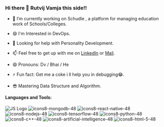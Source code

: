 ### Hi there 👋 Rutvij Vamja this side!!

- 🔭 I’m currently working on Schudle , a platform for managing education work of Schools/Colleges.

- 😄 I'm Interested in DevOps.
- 🤔 Looking for help with Personality Development.
- 📫 Feel free to get up with me on [LinkedIn](https://www.linkedin.com/in/rutvij-vamja-951442197/) or [Mail](mailto:rutvij.vamja@gmail.com).
- 😄 Pronouns: Dv / Bhai / He
- ⚡ Fun fact: Get me a coke i ll help you in debugging😂.
- 😎 Mastering Data Structure and Algorithm.


#### Languages and Tools:


![JS Logo](https://user-images.githubusercontent.com/61192557/111747956-f113d900-88b5-11eb-8901-d3edf1f7867e.png)
![icons8-mongodb-48](https://user-images.githubusercontent.com/61192557/111746973-bd847f00-88b4-11eb-93f1-0e085f3e0560.png)
![icons8-react-native-48](https://user-images.githubusercontent.com/61192557/111747261-1f44e900-88b5-11eb-891f-72c10f29ee6d.png)
![icons8-nodejs-48](https://user-images.githubusercontent.com/61192557/111747377-43a0c580-88b5-11eb-8a89-d036ab81ba36.png)
![icons8-tensorflow-48](https://user-images.githubusercontent.com/61192557/111747780-bf9b0d80-88b5-11eb-97fa-d099a248f002.png)
![icons8-python-48](https://user-images.githubusercontent.com/61192557/111747782-c0cc3a80-88b5-11eb-89a9-0e2c1fa06051.png)
![icons8-c++-48](https://user-images.githubusercontent.com/61192557/111747783-c0cc3a80-88b5-11eb-953d-d7a29b71f619.png)
![icons8-artificial-intelligence-48](https://user-images.githubusercontent.com/61192557/111747786-c164d100-88b5-11eb-9d74-a4b571a5e6e9.png)
![icons8-html-5-48](https://user-images.githubusercontent.com/61192557/111747788-c164d100-88b5-11eb-8cb1-a4ced325fec7.png)
